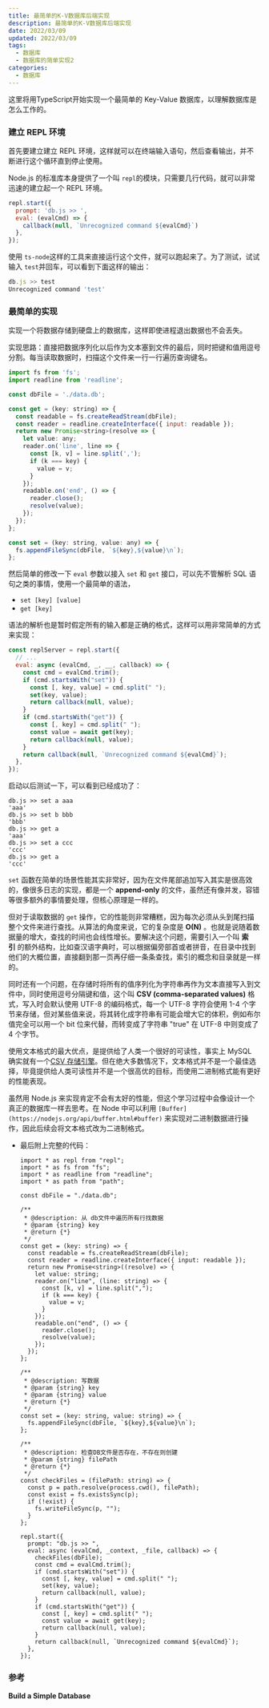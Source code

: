 ```yaml
---
title: 最简单的K-V数据库后端实现
description: 最简单的K-V数据库后端实现
date: 2022/03/09
updated: 2022/03/09
tags:
  - 数据库
  - 数据库的简单实现2
categories:
  - 数据库
---
```


这里将用TypeScript开始实现一个最简单的 Key-Value 数据库，以理解数据库是怎么工作的。

### ****建立 REPL 环境****

首先要建立建立 REPL 环境，这样就可以在终端输入语句，然后查看输出，并不断进行这个循环直到停止使用。

Node.js 的标准库本身提供了一个叫 `repl`的模块，只需要几行代码，就可以非常迅速的建立起一个 REPL 环境。

```jsx
repl.start({
  prompt: 'db.js >> ',
  eval: (evalCmd) => {
    callback(null, `Unrecognized command ${evalCmd}`)
  },
});
```

使用 `ts-node`这样的工具来直接运行这个文件，就可以跑起来了。为了测试，试试输入 `test`并回车，可以看到下面这样的输出：

```jsx
db.js >> test
Unrecognized command 'test'
```

### 最简单的实现

实现一个将数据存储到硬盘上的数据库，这样即使进程退出数据也不会丢失。

实现思路：直接把数据序列化以后作为文本塞到文件的最后，同时把键和值用逗号分割。每当读取数据时，扫描这个文件来一行一行遍历查询键名。

```jsx
import fs from 'fs';
import readline from 'readline';

const dbFile = './data.db';

const get = (key: string) => {
  const readable = fs.createReadStream(dbFile);
  const reader = readline.createInterface({ input: readable });
  return new Promise<string>(resolve => {
    let value: any;
    reader.on('line', line => {
      const [k, v] = line.split(',');
      if (k === key) {
        value = v;
      }
    });
    readable.on('end', () => {
      reader.close();
      resolve(value);
    });
  });
};

const set = (key: string, value: any) => {
  fs.appendFileSync(dbFile, `${key},${value}\n`);
};
```

然后简单的修改一下 `eval` 参数以接入 `set` 和 `get` 接口，可以先不管解析 SQL 语句之类的事情，使用一个最简单的语法，

- `set [key] [value]`
- `get [key]`

语法的解析也是暂时假定所有的输入都是正确的格式，这样可以用非常简单的方式来实现：

```jsx
const replServer = repl.start({
  // ...
  eval: async (evalCmd, _, __, callback) => {
    const cmd = evalCmd.trim();
    if (cmd.startsWith("set")) {
      const [, key, value] = cmd.split(" ");
      set(key, value);
      return callback(null, value);
    }
    if (cmd.startsWith("get")) {
      const [, key] = cmd.split(" ");
      const value = await get(key);
      return callback(null, value);
    }
    return callback(null, `Unrecognized command ${evalCmd}`);
  },
});
```

启动以后测试一下，可以看到已经成功了：

```
db.js >> set a aaa
'aaa'
db.js >> set b bbb
'bbb'
db.js >> get a
'aaa'
db.js >> set a ccc
'ccc'
db.js >> get a
'ccc'
```

`set` 函数在简单的场景性能其实非常好，因为在文件尾部追加写入其实是很高效的，像很多日志的实现，都是一个 **append-only** 的文件，虽然还有像并发，容错等很多额外的事情要处理，但核心原理是一样的。

但对于读取数据的 `get` 操作，它的性能则非常糟糕，因为每次必须从头到尾扫描整个文件来进行查找。从算法的角度来说，它的复杂度是 **O(N)** 。也就是说随着数据量的增大，查找的时间也会线性增长。要解决这个问题，需要引入一个叫 **索引** 的额外结构，比如查汉语字典时，可以根据偏旁部首或者拼音，在目录中找到他们的大概位置，直接翻到那一页再仔细一条条查找，索引的概念和目录就是一样的。

同时还有一个问题，在存储时将所有的值序列化为字符串再作为文本直接写入到文件中，同时使用逗号分隔键和值，这个叫 **CSV (comma-separated values)** 格式，写入时会默认使用 UTF-8 的编码格式，每一个 UTF-8 字符会使用 1-4 个字节来存储，但对某些值来说，将其转化成字符串有可能会增大它的体积，例如布尔值完全可以用一个 bit 位来代替，而转变成了字符串 "true" 在 UTF-8 中则变成了 4 个字节。

使用文本格式的最大优点，是提供给了人类一个很好的可读性，事实上 MySQL 确实就有一个[CSV 存储引擎](https://dev.mysql.com/doc/refman/5.7/en/csv-storage-engine.html)。但在绝大多数情况下，文本格式并不是一个最佳选择，毕竟提供给人类可读性并不是一个很高优的目标，而使用二进制格式能有更好的性能表现。

虽然用 Node.js 来实现肯定不会有太好的性能，但这个学习过程中会像设计一个真正的数据库一样去思考。在 Node 中可以利用 `[Buffer](https://nodejs.org/api/buffer.html#buffer)` 来实现对二进制数据进行操作，因此后续会将文本格式改为二进制格式。

- 最后附上完整的代码：

    ```tsx
    import * as repl from "repl";
    import * as fs from "fs";
    import * as readline from "readline";
    import * as path from "path";

    const dbFile = "./data.db";

    /**
     * @description: 从 db文件中遍历所有行找数据
     * @param {string} key
     * @return {*}
     */
    const get = (key: string) => {
      const readable = fs.createReadStream(dbFile);
      const reader = readline.createInterface({ input: readable });
      return new Promise<string>((resolve) => {
        let value: string;
        reader.on("line", (line: string) => {
          const [k, v] = line.split(",");
          if (k === key) {
            value = v;
          }
        });
        readable.on("end", () => {
          reader.close();
          resolve(value);
        });
      });
    };

    /**
     * @description: 写数据
     * @param {string} key
     * @param {string} value
     * @return {*}
     */
    const set = (key: string, value: string) => {
      fs.appendFileSync(dbFile, `${key},${value}\n`);
    };

    /**
     * @description: 检查DB文件是否存在，不存在则创建
     * @param {string} filePath
     * @return {*}
     */
    const checkFiles = (filePath: string) => {
      const p = path.resolve(process.cwd(), filePath);
      const exist = fs.existsSync(p);
      if (!exist) {
        fs.writeFileSync(p, "");
      }
    };

    repl.start({
      prompt: "db.js >> ",
      eval: async (evalCmd, _context, _file, callback) => {
        checkFiles(dbFile);
        const cmd = evalCmd.trim();
        if (cmd.startsWith("set")) {
          const [, key, value] = cmd.split(" ");
          set(key, value);
          return callback(null, value);
        }
        if (cmd.startsWith("get")) {
          const [, key] = cmd.split(" ");
          const value = await get(key);
          return callback(null, value);
        }
        return callback(null, `Unrecognized command ${evalCmd}`);
      },
    });
    ```


### 参考

****Build a Simple Database****